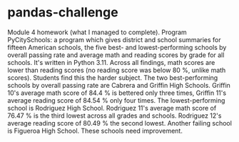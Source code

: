 # pandas-challenge
Module 4 homework (what I managed to complete).
Program PyCitySchools: a program which gives district and school summaries for fifteen American schools, the five best- and lowest-performing schools by overall passing rate and average math and reading scores by grade for all schools.  It's written in Python 3.11.  Across all findings, math scores are lower than reading scores (no reading score was below 80 %, unlike math scores).  Students find this the harder subject.  The two best-performing schools by overall passing rate are Cabrera and Griffin High Schools.  Griffin 10's average math score of 84.4 % is bettered only three times, Griffin 11's average reading score of 84.54 % only four times.  The lowest-performing school is Rodriguez High School.  Rodriguez 11's average math score of 76.47 % is the third lowest across all grades and schools.  Rodriguez 12's average reading score of 80.49 % the second lowest.  Another failing school is Figueroa High School.  These schools need improvement.
